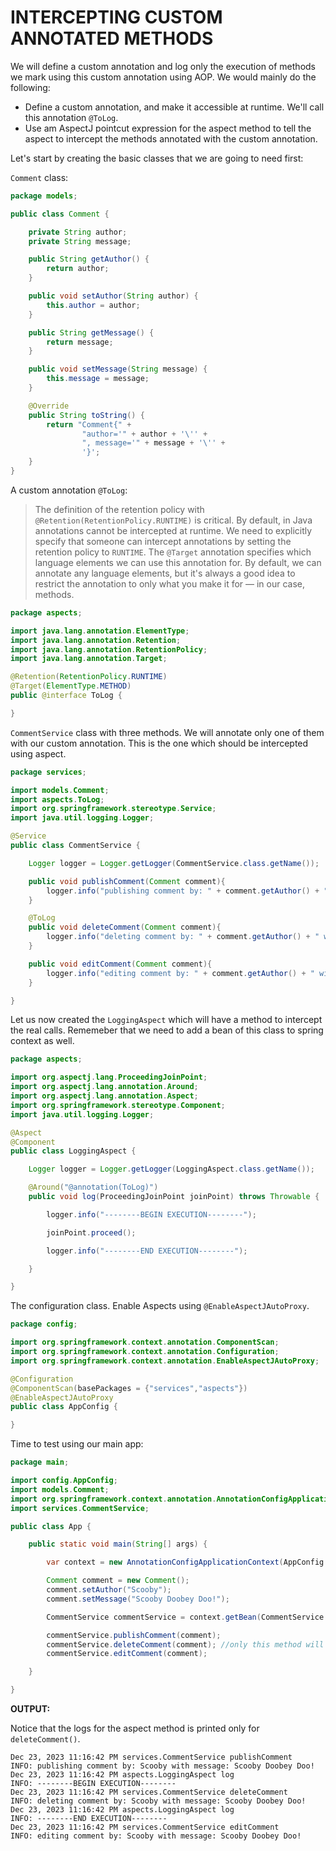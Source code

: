 # INTERCEPTING CUSTOM ANNOTATED METHODS

We will define a custom annotation and log only the execution of methods we mark using this custom annotation using AOP. We would mainly do the following:

- Define a custom annotation, and make it accessible at runtime. We'll call this annotation `@ToLog`.
- Use am AspectJ pointcut expression for the aspect method to tell the aspect to intercept the methods annotated with the custom annotation.

Let's start by creating the basic classes that we are going to need first:

`Comment` class:

```java
package models;

public class Comment {

    private String author;
    private String message;

    public String getAuthor() {
        return author;
    }

    public void setAuthor(String author) {
        this.author = author;
    }

    public String getMessage() {
        return message;
    }

    public void setMessage(String message) {
        this.message = message;
    }

    @Override
    public String toString() {
        return "Comment{" +
                "author='" + author + '\'' +
                ", message='" + message + '\'' +
                '}';
    }
}
```

A custom annotation `@ToLog`:

> The definition of the retention policy with `@Retention(RetentionPolicy.RUNTIME)` is critical. By default, in Java annotations cannot be intercepted at runtime. We need to explicitly specify that someone can intercept annotations by setting the retention policy to `RUNTIME`. The `@Target` annotation specifies which language elements we can use this annotation for. By default, we can annotate any language elements, but it's always a good idea to restrict the annotation to only what you make it for — in our case, methods.

```java
package aspects;

import java.lang.annotation.ElementType;
import java.lang.annotation.Retention;
import java.lang.annotation.RetentionPolicy;
import java.lang.annotation.Target;

@Retention(RetentionPolicy.RUNTIME)
@Target(ElementType.METHOD)
public @interface ToLog {

}
```

`CommentService` class with three methods. We will annotate only one of them with our custom annotation. This is the one which should be intercepted using aspect.

```java
package services;

import models.Comment;
import aspects.ToLog;
import org.springframework.stereotype.Service;
import java.util.logging.Logger;

@Service
public class CommentService {

    Logger logger = Logger.getLogger(CommentService.class.getName());

    public void publishComment(Comment comment){
        logger.info("publishing comment by: " + comment.getAuthor() + " with message: " + comment.getMessage());
    }

    @ToLog
    public void deleteComment(Comment comment){
        logger.info("deleting comment by: " + comment.getAuthor() + " with message: " + comment.getMessage());
    }

    public void editComment(Comment comment){
        logger.info("editing comment by: " + comment.getAuthor() + " with message: " + comment.getMessage());
    }

}
```

Let us now created the `LoggingAspect` which will have a method to intercept the real calls. Rememeber that we need to add a bean of this class to spring context as well.

```java
package aspects;

import org.aspectj.lang.ProceedingJoinPoint;
import org.aspectj.lang.annotation.Around;
import org.aspectj.lang.annotation.Aspect;
import org.springframework.stereotype.Component;
import java.util.logging.Logger;

@Aspect
@Component
public class LoggingAspect {

    Logger logger = Logger.getLogger(LoggingAspect.class.getName());

    @Around("@annotation(ToLog)")
    public void log(ProceedingJoinPoint joinPoint) throws Throwable {

        logger.info("--------BEGIN EXECUTION--------");

        joinPoint.proceed();

        logger.info("--------END EXECUTION--------");

    }

}
```

The configuration class. Enable Aspects using `@EnableAspectJAutoProxy`.

```java
package config;

import org.springframework.context.annotation.ComponentScan;
import org.springframework.context.annotation.Configuration;
import org.springframework.context.annotation.EnableAspectJAutoProxy;

@Configuration
@ComponentScan(basePackages = {"services","aspects"})
@EnableAspectJAutoProxy
public class AppConfig {

}
```

Time to test using our main app:

```java
package main;

import config.AppConfig;
import models.Comment;
import org.springframework.context.annotation.AnnotationConfigApplicationContext;
import services.CommentService;

public class App {

    public static void main(String[] args) {

        var context = new AnnotationConfigApplicationContext(AppConfig.class);

        Comment comment = new Comment();
        comment.setAuthor("Scooby");
        comment.setMessage("Scooby Doobey Doo!");

        CommentService commentService = context.getBean(CommentService.class);

        commentService.publishComment(comment);
        commentService.deleteComment(comment); //only this method will be intercepted since we have added `@ToLog` annotation to this method
        commentService.editComment(comment);

    }

}
```

**OUTPUT:**

Notice that the logs for the aspect method is printed only for `deleteComment()`.

```plaintext
Dec 23, 2023 11:16:42 PM services.CommentService publishComment
INFO: publishing comment by: Scooby with message: Scooby Doobey Doo!
Dec 23, 2023 11:16:42 PM aspects.LoggingAspect log
INFO: --------BEGIN EXECUTION--------
Dec 23, 2023 11:16:42 PM services.CommentService deleteComment
INFO: deleting comment by: Scooby with message: Scooby Doobey Doo!
Dec 23, 2023 11:16:42 PM aspects.LoggingAspect log
INFO: --------END EXECUTION--------
Dec 23, 2023 11:16:42 PM services.CommentService editComment
INFO: editing comment by: Scooby with message: Scooby Doobey Doo!
```
